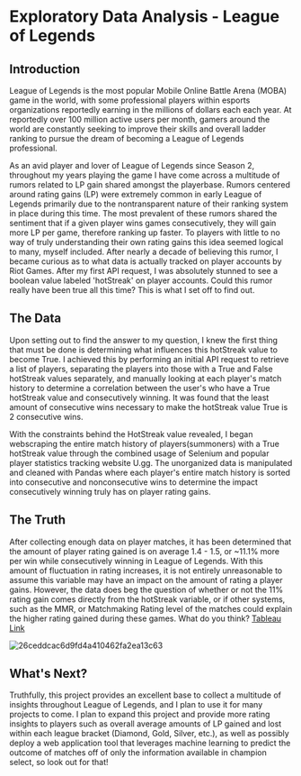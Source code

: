 # Exploratory Data Analysis - League of Legends
## Introduction
League of Legends is the most popular Mobile Online Battle Arena (MOBA) game in the world, with some professional players within esports organizations reportedly earning in the millions of dollars each each year. At reportedly over 100 million active users per month, gamers around the world are constantly seeking to improve their skills and overall ladder ranking to pursue the dream of becoming a League of Legends professional.

As an avid player and lover of League of Legends since Season 2, throughout my years playing the game I have come across a multitude of rumors related to LP gain shared amongst the playerbase. Rumors centered around rating gains (LP) were extremely common in early League of Legends primarily due to the nontransparent nature of their ranking system in place during this time. The most prevalent of these rumors shared the sentiment that if a given player wins games consecutively, they will gain more LP per game, therefore ranking up faster. To players with little to no way of truly understanding their own rating gains this idea seemed logical to many, myself included. After nearly a decade of believing this rumor, I became curious as to what data is actually tracked on player accounts by Riot Games. After my first API request, I was absolutely stunned to see a boolean value labeled 'hotStreak' on player accounts. Could this rumor really have been true all this time? This is what I set off to find out.

## The Data
Upon setting out to find the answer to my question, I knew the first thing that must be done is determining what influences this hotStreak value to become True. I achieved this by performing an initial API request to retrieve a list of players, separating the players into those with a True and False hotStreak values separately, and manually looking at each player's match history to determine a correlation between the user's who have a True hotStreak value and consecutively winning. It was found that the least amount of consecutive wins necessary to make the hotStreak value True is 2 consecutive wins. 

With the constraints behind the HotStreak value revealed, I began webscraping the entire match history of players(summoners) with a True hotStreak value through the combined usage of Selenium and popular player statistics tracking website U.gg. The unorganized data is manipulated and cleaned with Pandas where each player's entire match history is sorted into consecutive and nonconsecutive wins to determine the impact consecutively winning truly has on player rating gains.

## The Truth
After collecting enough data on player matches, it has been determined that the amount of player rating gained is on average 1.4 - 1.5, or ~11.1% more per win while consecutively winning in League of Legends. With this amount of fluctuation in rating increases, it is not entirely unreasonable to assume this variable may have an impact on the amount of rating a player gains. However, the data does beg the question of whether or not the 11% rating gain comes directly from the hotStreak variable, or if other systems, such as the MMR, or Matchmaking Rating level of the matches could explain the higher rating gained during these games. What do you think? [Tableau Link](https://public.tableau.com/app/profile/justin.stewart3367/viz/LoLLPGainEDA/LeagueofLegendsLPGainEDA?publish=yes)

![26ceddcac6d9fd4a410462fa2ea13c63](https://user-images.githubusercontent.com/95455528/176819692-3fd0b2ca-019f-465b-b135-1389c79b5560.png)

## What's Next?
Truthfully, this project provides an excellent base to collect a multitude of insights throughout League of Legends, and I plan to use it for many projects to come. I plan to expand this project and provide more rating insights to players such as overall average amounts of LP gained and lost within each league bracket (Diamond, Gold, Silver, etc.), as well as possibly deploy a web application tool that leverages machine learning to predict the outcome of matches off of only the information available in champion select, so look out for that!


